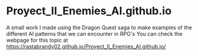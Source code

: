 # Proyect_II_Enemies_AI.github.io
A small work I made using the Dragon Quest saga to make examples of the different AI patterns that we can encounter in RPG's
You can check the webpage for this topic at https://rastabrandy02.github.io/Proyect_II_Enemies_AI.github.io/
